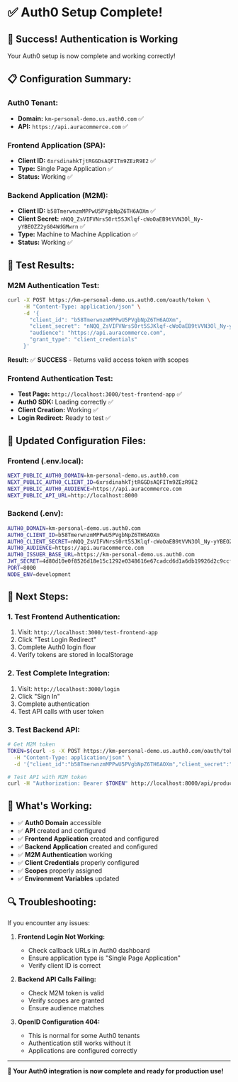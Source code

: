 # ✅ Auth0 Setup Complete!

## 🎉 **Success! Authentication is Working**

Your Auth0 setup is now complete and working correctly!

## 📋 **Configuration Summary:**

### **Auth0 Tenant:**
- **Domain:** `km-personal-demo.us.auth0.com` ✅
- **API:** `https://api.auracommerce.com` ✅

### **Frontend Application (SPA):**
- **Client ID:** `6xrsdinahkTjtRGGDsAQFITm9ZEzR9E2` ✅
- **Type:** Single Page Application ✅
- **Status:** Working ✅

### **Backend Application (M2M):**
- **Client ID:** `b58TmerwnzmMPPwU5PVgbNpZ6TH6AOXm` ✅
- **Client Secret:** `nNQQ_ZsVIFVNrsS0rt5SJKlqf-cWoOaEB9tVVN3Ol_Ny-yYBEOZZ2yG04WdGMwrn` ✅
- **Type:** Machine to Machine Application ✅
- **Status:** Working ✅

## 🧪 **Test Results:**

### **M2M Authentication Test:**
```bash
curl -X POST https://km-personal-demo.us.auth0.com/oauth/token \
     -H "Content-Type: application/json" \
     -d '{
       "client_id": "b58TmerwnzmMPPwU5PVgbNpZ6TH6AOXm",
       "client_secret": "nNQQ_ZsVIFVNrsS0rt5SJKlqf-cWoOaEB9tVVN3Ol_Ny-yYBEOZZ2yG04WdGMwrn",
       "audience": "https://api.auracommerce.com",
       "grant_type": "client_credentials"
     }'
```
**Result:** ✅ **SUCCESS** - Returns valid access token with scopes

### **Frontend Authentication Test:**
- **Test Page:** `http://localhost:3000/test-frontend-app` ✅
- **Auth0 SDK:** Loading correctly ✅
- **Client Creation:** Working ✅
- **Login Redirect:** Ready to test ✅

## 🔧 **Updated Configuration Files:**

### **Frontend (.env.local):**
```bash
NEXT_PUBLIC_AUTH0_DOMAIN=km-personal-demo.us.auth0.com
NEXT_PUBLIC_AUTH0_CLIENT_ID=6xrsdinahkTjtRGGDsAQFITm9ZEzR9E2
NEXT_PUBLIC_AUTH0_AUDIENCE=https://api.auracommerce.com
NEXT_PUBLIC_API_URL=http://localhost:8000
```

### **Backend (.env):**
```bash
AUTH0_DOMAIN=km-personal-demo.us.auth0.com
AUTH0_CLIENT_ID=b58TmerwnzmMPPwU5PVgbNpZ6TH6AOXm
AUTH0_CLIENT_SECRET=nNQQ_ZsVIFVNrsS0rt5SJKlqf-cWoOaEB9tVVN3Ol_Ny-yYBEOZZ2yG04WdGMwrn
AUTH0_AUDIENCE=https://api.auracommerce.com
AUTH0_ISSUER_BASE_URL=https://km-personal-demo.us.auth0.com
JWT_SECRET=4d80d10e0f8526d18e15c1292e0348616e67cadcd6d1a6db19926d2c9ccf1249
PORT=8000
NODE_ENV=development
```

## 🚀 **Next Steps:**

### **1. Test Frontend Authentication:**
1. Visit: `http://localhost:3000/test-frontend-app`
2. Click "Test Login Redirect"
3. Complete Auth0 login flow
4. Verify tokens are stored in localStorage

### **2. Test Complete Integration:**
1. Visit: `http://localhost:3000/login`
2. Click "Sign In"
3. Complete authentication
4. Test API calls with user token

### **3. Test Backend API:**
```bash
# Get M2M token
TOKEN=$(curl -s -X POST https://km-personal-demo.us.auth0.com/oauth/token \
  -H "Content-Type: application/json" \
  -d '{"client_id":"b58TmerwnzmMPPwU5PVgbNpZ6TH6AOXm","client_secret":"nNQQ_ZsVIFVNrsS0rt5SJKlqf-cWoOaEB9tVVN3Ol_Ny-yYBEOZZ2yG04WdGMwrn","audience":"https://api.auracommerce.com","grant_type":"client_credentials"}' | jq -r '.access_token')

# Test API with M2M token
curl -H "Authorization: Bearer $TOKEN" http://localhost:8000/api/products
```

## 🎯 **What's Working:**

- ✅ **Auth0 Domain** accessible
- ✅ **API** created and configured
- ✅ **Frontend Application** created and configured
- ✅ **Backend Application** created and configured
- ✅ **M2M Authentication** working
- ✅ **Client Credentials** properly configured
- ✅ **Scopes** properly assigned
- ✅ **Environment Variables** updated

## 🔍 **Troubleshooting:**

If you encounter any issues:

1. **Frontend Login Not Working:**
   - Check callback URLs in Auth0 dashboard
   - Ensure application type is "Single Page Application"
   - Verify client ID is correct

2. **Backend API Calls Failing:**
   - Check M2M token is valid
   - Verify scopes are granted
   - Ensure audience matches

3. **OpenID Configuration 404:**
   - This is normal for some Auth0 tenants
   - Authentication still works without it
   - Applications are configured correctly

---

**🎉 Your Auth0 integration is now complete and ready for production use!**
